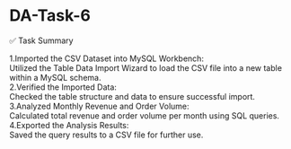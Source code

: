 # DA-Task-6

✅ Task Summary

1.Imported the CSV Dataset into MySQL Workbench:                                                        
  Utilized the Table Data Import Wizard to load the CSV file into a new table within a MySQL schema.                                                        
2.Verified the Imported Data:                                                        
  Checked the table structure and data to ensure successful import.                                                        
3.Analyzed Monthly Revenue and Order Volume:                                                        
  Calculated total revenue and order volume per month using SQL queries.                                                        
4.Exported the Analysis Results:                                                        
  Saved the query results to a CSV file for further use.                                                        
